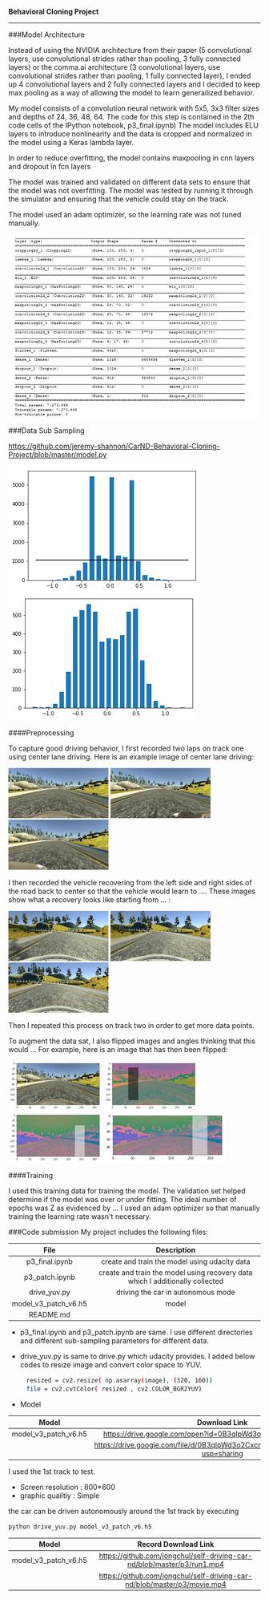 **Behavioral Cloning Project**

[//]: # (Image References)

[image1]: ./examples/model.png "Model Visualization"
[image2]: ./examples/placeholder.png "Grayscaling"
[image3]: ./examples/recovery1.jpg "Recovery Image"
[image4]: ./examples/recovery2.jpg "Recovery Image"
[image5]: ./examples/recovery3.jpg "Recovery Image"

[image6]: ./examples/udacity1.jpg "Recovery Image"
[image7]: ./examples/udacity2.jpg "Recovery Image"
[image8]: ./examples/udacity3.jpg "Recovery Image"

[image9]: ./examples/raw.jpg "Recovery Image"
[image10]: ./examples/yuv.jpg "Recovery Image"
[image11]: ./examples/flip.jpg "Recovery Image"
[image12]: ./examples/final.jpg "Recovery Image"


[image13]: ./examples/subsample1.png "Recovery Image"
[image14]: ./examples/subsample2.png "Recovery Image"





---

###Model Architecture

Instead of using the NVIDIA architecture from their paper (5 convolutional layers, use convolutional strides rather than pooling, 3 fully connected layers) or the comma.ai architecture (3 convolutional layers, use convolutional strides rather than pooling, 1 fully connected layer), I ended up 4 convolutional layers and 2 fully connected layers and I decided to keep max pooling as a way of allowing the model to learn generailized behavior.


My model consists of a convolution neural network with 5x5, 3x3 filter sizes and depths of 24, 36, 48, 64. 
The code for this step is contained in the 2th code cells of the IPython notebook, p3_final.ipynb) 
The model includes ELU layers to introduce nonlinearity and the data is cropped and normalized in the model using a Keras lambda layer. 

In order to reduce overfitting, the model contains maxpooling in cnn layers and dropout in fcn layers  

The model was trained and validated on different data sets to ensure that the model was not overfitting. The model was tested by running it through the simulator and ensuring that the vehicle could stay on the track.

The model used an adam optimizer, so the learning rate was not tuned manually.

![alt text][image1]


###Data Sub Sampling

https://github.com/jeremy-shannon/CarND-Behavioral-Cloning-Project/blob/master/model.py


![alt text][image13]
![alt text][image14]


####Preprocessing

To capture good driving behavior, I first recorded two laps on track one using center lane driving. Here is an example image of center lane driving:

![alt text][image6]
![alt text][image7]
![alt text][image8]

I then recorded the vehicle recovering from the left side and right sides of the road back to center so that the vehicle would learn to .... These images show what a recovery looks like starting from ... :

![alt text][image3]
![alt text][image4]
![alt text][image5]

Then I repeated this process on track two in order to get more data points.

To augment the data sat, I also flipped images and angles thinking that this would ... For example, here is an image that has then been flipped:

![alt text][image9]
![alt text][image10]
![alt text][image11]
![alt text][image12]


####Training 

I used this training data for training the model. The validation set helped determine if the model was over or under fitting. The ideal number of epochs was Z as evidenced by ... I used an adam optimizer so that manually training the learning rate wasn't necessary.


###Code submission
My project includes the following files:

| File         				|     Description	        					  					  								| 
|:-------------------------:|:-------------------------------------------------------------------------------------------------:| 
| p3_final.ipynb   			| create and train the model using udacity data   													| 
| p3_patch.ipynb    	 	| create and train the model using recovery data which I additionally collected 					|
| drive_yuv.py				| driving the car in autonomous mode																|
| model_v3_patch_v6.h5 		| model 																							|
|  README.md	 	 	  	| 																									|


* p3_final.ipynb and p3_patch.ipynb are same. I use different directories and different sub-sampling parameters for different data.

* drive_yuv.py is same to drive.py which udacity provides. I added below codes to resize image and convert color space to YUV.
```sh                                                     
     resized = cv2.resize( np.asarray(image), (320, 160))
     file = cv2.cvtColor( resized , cv2.COLOR_BGR2YUV)
```

* Model
  
| Model        				|     Download Link	        					  					  										| 
|:-------------------------:|:-------------------------------------------------------------------------------------------------:| 
| model_v3_patch_v6.h5    	| https://drive.google.com/open?id=0B3qIpWd3o2CxeDdxaDlzTHBhOHM										| 
|     	 					| https://drive.google.com/file/d/0B3qIpWd3o2CxcmZWTVNvOW9KS28/view?usp=sharing 					|
  

I used the 1st track to test.
  - Screen resolution : 800*600  
  - graphic quailtiy : Simple

the car can be driven autonomously around the 1st track by executing 
```sh
python drive_yuv.py model_v3_patch_v6.h5
```

| Model        				|     Record Download Link	        	  					  										| 
|:-------------------------:|:-------------------------------------------------------------------------------------------------:| 
| model_v3_patch_v6.h5    	| https://github.com/jongchul/self-driving-car-nd/blob/master/p3/run1.mp4							| 
|     	 					| https://github.com/jongchul/self-driving-car-nd/blob/master/p3/movie.mp4 							|






